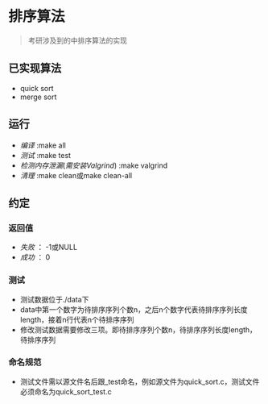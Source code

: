 # 排序算法
> 考研涉及到的中排序算法的实现
## 已实现算法
- quick sort
- merge sort

## 运行
- $编译$ :make all
- $测试$ :make test
- $检测内存泄漏(需安装Valgrind)$ :make valgrind
- $清理$ :make clean或make clean-all

## 约定
### 返回值
- $失败$ ： -1或NULL
- $成功$ ： 0
### 测试
- 测试数据位于./data下
- data中第一个数字为待排序序列个数n，之后n个数字代表待排序序列长度length，接着n行代表n个待排序序列
- 修改测试数据需要修改三项。即待排序序列个数n，待排序序列长度length，待排序序列
### 命名规范
- 测试文件需以源文件名后跟_test命名，例如源文件为quick_sort.c，测试文件必须命名为quick_sort_test.c
